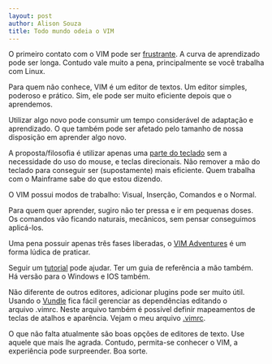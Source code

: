 ```yaml
---
layout: post
author: Alison Souza
title: Todo mundo odeia o VIM
---
```


O primeiro contato com o VIM pode ser [frustrante](http://vidadeprogramador.com.br/2011/04/11/strings-aleatorias/). A curva de aprendizado pode ser longa. Contudo vale muito a pena, principalmente se você trabalha com Linux. 

Para quem não conhece, VIM é um editor de textos. Um editor simples, poderoso e prático. Sim, ele pode ser muito eficiente depois que o aprendemos.

Utilizar algo novo pode consumir um tempo considerável de adaptação e aprendizado. O que também pode ser afetado pelo tamanho de nossa disposição em aprender algo novo.

A proposta/filosofia é utilizar apenas uma [parte do teclado](http://www.viemu.com/a_vi_vim_graphical_cheat_sheet_tutorial.html) sem a necessidade do uso do mouse, e teclas direcionais. Não remover a mão do teclado para conseguir ser (supostamente) mais eficiente. Quem trabalha com o Mainframe sabe do que estou dizendo.

O VIM possui modos de trabalho: Visual, Inserção, Comandos e o Normal.

Para quem quer aprender, sugiro não ter pressa e ir em pequenas doses. Os comandos vão ficando naturais, mecânicos, sem pensar conseguimos aplicá-los.

Uma pena possuir apenas três fases liberadas, o [VIM Adventures](http://vim-adventures.com/) é um forma lúdica de praticar.

Seguir um [tutorial](http://www.openvim.com/tutorial.html) pode ajudar. Ter um guia de referência a mão também. Há versão para o Windows e IOS também.


Não diferente de outros editores, adicionar plugins pode ser muito útil. Usando o [Vundle](https://github.com/VundleVim/Vundle.vim) fica fácil gerenciar as dependências editando o arquivo .vimrc. Neste arquivo também é possível definir mapeamentos de teclas de atalhos e aparência. Vejam o meu arquivo [.vimrc](https://github.com/alismed/vimfiles).

O que não falta atualmente são boas opções de editores de texto. Use aquele que mais lhe agrada. Contudo, permita-se conhecer o VIM, a experiência pode surpreender. Boa sorte.

